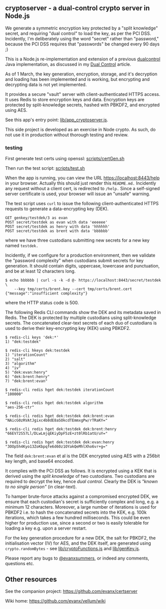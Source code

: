 
## cryptoserver - a dual-control crypto server in Node.js

We generate a symmetric encryption key protected by a "split knowledge" secret, and requiring "dual control" to load the key, as per the PCI DSS. Incidently, I'm deliberately using the word "secret" rather than "password," because the PCI DSS requires that "passwords" be changed every 90 days ;)

This is a Node.js re-implementation and extension of a previous <a href="https://github.com/evanx/dualcontrol">dualcontrol</a> Java implementation, as discussed in my <a href="https://github.com/evanx/vellum/wiki/DualControl">Dual Control</a> article. 

As of 1 March, the key generation, encryption, storage, and it's decryption and loading has been implemented and is working, but encrypting and decrypting data is not yet implemented.

It provides a secure "vault" server with client-authenticated HTTPS access. It uses Redis to store encryption keys and data. Encryption keys are protected by split-knowledge secrets, hashed with PBKDF2, and encrypted using AES.

See this app's entry point: <a href="https://github.com/evanx/cryptoserver/blob/master/lib/app_cryptoserver.js">lib/app_cryptoserver.js</a>.

This side project is developed as an exercise in Node crypto. As such, do not use it in production without thorough testing and review.


### testing 

First generate test certs using openssl: [scripts/certGen.sh](https://github.com/evanx/cryptoserver/blob/master/scripts/certGen.sh)

Then run the test script: [scripts/test.sh](https://github.com/evanx/cryptoserver/blob/master/scripts/test.sh)

When the app is running, you can view the URL <a href="https://localhost:8443/help">https://localhost:8443/help</a> in your browser. Actually this should just render this `README.md.` Incidently any request without a client cert, is redirected to `/help.` Since a self-signed server certificate is used, your browser will issue an "unsafe" warning.

The test script uses `curl` to issue the following client-authenticated HTTPS requests to generate a data-encrypting key (DEK).

```shell
GET genkey/testdek/3 as evan
POST secret/testdek as evan with data 'eeeeee'
POST secret/testdek as henry with data 'hhhhhh'
POST secret/testdek as brent with data 'bbbbbb'
```

where we have three custodians submitting new secrets for a new key named `testdek.`

Incidently, if we configure for a production environment, then we validate the "password complexity" when custodians submit secrets for key generation. It should contain digits, uppercase, lowercase and punctuation, and be at least 12 characters long.

```shell
$ echo bbbbbb | curl -s -k -d @- https://localhost:8443/secret/testdek \
    --key tmp/certs/brent.key --cert tmp/certs/brent.cert
{"message":"insufficient complexity"}
```
where the HTTP status code is 500. 

The following Redis CLI commands show the DEK and its metadata saved in Redis. The DEK is protected by multiple custodians using split-knowledge secrets. The concatenated clear-text secrets of each duo of custodians is used to derive their key-encrypting key (KEK) using PBKDF2.

```shell
$ redis-cli keys 'dek:*'
1) "dek:testdek"

$ redis-cli hkeys dek:testdek
1) "iterationCount"
2) "salt"
3) "algorithm"
4) "iv"
5) "dek:evan:henry"
6) "dek:brent:henry"
7) "dek:brent:evan"

$ redis-cli redis hget dek:testdek iterationCount
"100000"

$ redis-cli redis hget dek:testdek algorithm
"aes-256-ctr"

$ redis-cli redis hget dek:testdek dek:brent:evan
"NAicG0zRVAtJgixc4b8dE8aSOkcdTEmmxgPw/rTRaKY="

$ redis-cli redis hget dek:testdek dek:brent:henry
"66EV72S57Ll/DLwLmjqEKiyDpF5zE+zt0lRb1atU/uY="

$ redis-cli redis hget dek:testdek dek:evan:henry
"3OOp5h4Kyo13ZoKbpqfe6d60z1OYakQeMhlXho6vr+g="
```

The field `dek:brent:evan` et al is the DEK encrypted using AES with a 256bit key length, and base64 encoded.

It complies with the PCI DSS as follows. It is encrypted using a KEK that is derived using the <i>split knowledge</i> of two custodians. Two custodians are required to decrypt the key, hence <i>dual control.</i> Clearly the DEK is <i>"known to no single person"</i> (in clear-text). 

To hamper brute-force attacks against a compromised encrypted DEK, we ensure that each custodian's secret is sufficiently complex and long, e.g. a minimum 12 characters. Moreover, a large number of iterations is used for PBKDF2 i.e. to hash the concatenated secrets into the KEK, e.g. 100k iterations, which takes a few hundred milliseconds. This could be even higher for production use, since a second or two is easily tolerable for loading a key e.g. upon a server restart.

For the key generation procedure for a new DEK, the salt for PBKDF2, the initialisation vector (IV) for AES, and the DEK itself, are generated using `crypto.randomBytes` - see 
[lib/cryptoFunctions.js](https://github.com/evanx/cryptoserver/blob/master/lib/cryptoFunctions.js) and 
[lib/genKey.js](https://github.com/evanx/cryptoserver/blob/master/lib/genKey.js).

Please report any bugs to <a href="https://twitter.com/evanxsummers">@evanxsummers</a>, or indeed any comments, questions etc.


## Other resources

See the companion project: https://github.com/evanx/certserver

Wiki home: https://github.com/evanx/vellum/wiki


